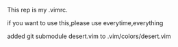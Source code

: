 This rep is my .vimrc.

if you want to use this,please use everytime,everything

added git submodule desert.vim to .vim/colors/desert.vim
